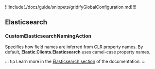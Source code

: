 !!!include(./docs/guide/snippets/gridifyGlobalConfiguration.md)!!!

## Elasticsearch

### CustomElasticsearchNamingAction

Specifies how field names are inferred from CLR property names. By default, **Elastic.Clients.Elasticsearch** uses camel-case property names.

::: tip
Learn more in the [Elasticsearch section](./elasticsearch.md#customelasticsearchnamingaction) of the documentation.
:::

